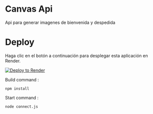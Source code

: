 # Canvas Api
Api para generar imagenes de bienvenida y despedida

# Deploy
Haga clic en el botón a continuación para desplegar esta aplicación en Render.

[![Deploy to Render](https://render.com/images/deploy-to-render-button.svg)](https://dashboard.render.com/select-repo?type=web)

Build command :

```
npm install
```

Start command :

```
node connect.js
```

